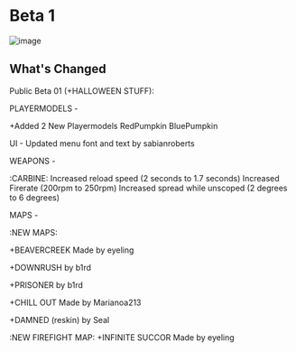# Beta 1
![image](https://github.com/user-attachments/assets/b55a36ab-d963-405b-8702-10e105ecb5d2)


## What's Changed
Public Beta 01 (+HALLOWEEN STUFF):

PLAYERMODELS -

+Added 2 New Playermodels
RedPumpkin
BluePumpkin

UI -
Updated menu font and text by sabianroberts


WEAPONS -

:CARBINE:
Increased reload speed (2 seconds to 1.7 seconds)
Increased Firerate (200rpm to 250rpm)
Increased spread while unscoped (2 degrees to 6 degrees)


MAPS -


:NEW MAPS:

+BEAVERCREEK
Made by eyeling

+DOWNRUSH
by b1rd

+PRISONER
by b1rd

+CHILL OUT
Made by Marianoa213

+DAMNED (reskin)
by Seal

:NEW FIREFIGHT MAP:
+INFINITE SUCCOR
Made by eyeling